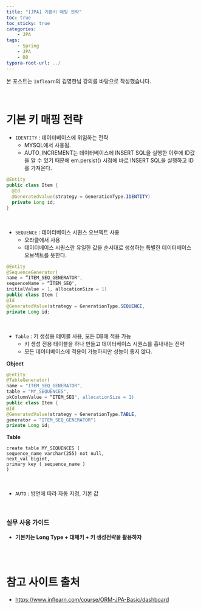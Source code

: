 ```yaml
---
title: "[JPA] 기본키 매핑 전략"
toc: true
toc_sticky: true
categories: 
    - JPA
tags:
    - Spring
    - JPA
    - DB
typora-root-url: ../
---
```


본 포스트는 `Inflearn`의 김영한님 강의를 바탕으로 작성했습니다.

<br>



# 기본 키 매핑 전략

* `IDENTITY` : 데이터베이스에 위임하는 전략
  * MYSQL에서 사용됨.
  * AUTO_INCREMENT는 데이터베이스에 INSERT SQL을 실행한 이후에 ID값을 알 수 있기 때문에 em.persist() 시점에 바로 INSERT SQL을 실행하고 ID를 가져온다.

```java
@Entity
public class Item {
  @Id
  @GeneratedValue(strategy = GenerationType.IDENTITY)
  private Long id;
}
```

<br>

* `SEQUENCE` : 데이터베이스 시퀀스 오브젝트 사용
  * 오라클에서 사용
  * 데이터베이스 시퀀스란 유일한 값을 순서대로 생성하는 특별한 데이터베이스 오브젝트를 뜻한다.

```java
@Entity
@SequenceGenerator(
name = “ITEM_SEQ_GENERATOR",
sequenceName = “ITEM_SEQ",
initialValue = 1, allocationSize = 1)
public class Item {
@Id
@GeneratedValue(strategy = GenerationType.SEQUENCE,
private Long id;
```

<br>

* `Table` : 키 생성용 테이블 사용, 모든 DB에 적용 가능
  * 키 생성 전용 테이블을 하나 만들고 데이터베이스 시퀀스를 흉내내는 전략
  * 모든 데이터베이스에 적용이 가능하지만 성능이 좋지 않다.

**Object**

```java
@Entity
@TableGenerator(
name = "ITEM_SEQ_GENERATOR",
table = "MY_SEQUENCES",
pkColumnValue = “ITEM_SEQ", allocationSize = 1)
public class Item {
@Id
@GeneratedValue(strategy = GenerationType.TABLE,
generator = "ITEM_SEQ_GENERATOR")
private Long id;
```

**Table**

```mysql
create table MY_SEQUENCES (
sequence_name varchar(255) not null,
next_val bigint,
primary key ( sequence_name )
)
```

<br>

* `AUTO` : 방언에 따라 자동 지정, 기본 값

<br>



### 실무 사용 가이드

* **기본키는 Long Type + 대체키 + 키 생성전략을 활용하자**

<br>

<br>



# 참고 사이트 출처

* https://www.inflearn.com/course/ORM-JPA-Basic/dashboard











